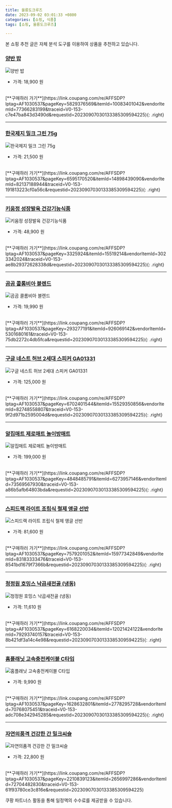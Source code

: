 ```yaml
---
title: 울릉도크루즈
date: 2023-09-02 03:01:33 +0800
categories: [쇼핑, 식품]
tags: [쇼핑, 울릉도크루즈]

---
```


본 쇼핑 추천 글은 자체 분석 도구를 이용하여 상품을 추천하고 있습니다.
### [양반 밥](https://link.coupang.com/re/AFFSDP?lptag=AF1030537&pageKey=5829376569&itemId=10083401042&vendorItemId=77366283199&traceid=V0-153-c7e47ba843d3490d&requestid=20230907030133385309594225)
![양반 밥](https://ads-partners.coupang.com/image1/r0l-ZZUMc4OOyDdZrw7Dr7lOETTOF61NTDW_Kh39xHvtnDIK_FqgjLmyecbEqvInLtYOE8TT4Sm3ktmt3qwiKzaPjirbBNcF1U6e55bfb5c1ak-r6JFa3ItKUaBO0U0FrtNxme42VnNdmzsOXFwt7GiMgeF9dVLmIYI2NXWWAlNdGgH3VaTZvfI4SkKGVQlTlYMFuI6OaFQfnAH4iTrByrL99S--iG1VPiP68-Ln-yFvERLUxZZjC8tI81IXD9A-hJlc7LWYwoY7wlVPIq5HTQ==)
- 가격: 18,900 원
<br>
[**구매하러 가기**](https://link.coupang.com/re/AFFSDP?lptag=AF1030537&pageKey=5829376569&itemId=10083401042&vendorItemId=77366283199&traceid=V0-153-c7e47ba843d3490d&requestid=20230907030133385309594225){: .right}
<br>

---

### [한국제지 밀크 그린 75g](https://link.coupang.com/re/AFFSDP?lptag=AF1030537&pageKey=6595170520&itemId=14898439090&vendorItemId=82137188944&traceid=V0-153-191813223cf0a56c&requestid=20230907030133385309594225)
![한국제지 밀크 그린 75g](https://ads-partners.coupang.com/image1/tdghpMIZtykgRmcetapWQOzxcPT5yBEc8qbWZUhb6UXzfGqPEJjBK-uNtx_OizDqibWv0yz6LQBGyz8t-TYG0HG3lPGtQZuqFcpQk3eKDZXDcCNQlz6e7wFS2MX_si-NRabyOhXyQ4FGZZ_QTQnnn6_AR6N5ppic0CT3u2lYzMndAEm2L_hkvwMszIEPIlADG37fNQ1uZ41JWBs-Z3ukzEm2EBCVZmf3Wy8Msxbyf1NJBPe-rVik16mKFEmk2230jFT0iFp96LIZ353Yb87N)
- 가격: 21,500 원
<br>
[**구매하러 가기**](https://link.coupang.com/re/AFFSDP?lptag=AF1030537&pageKey=6595170520&itemId=14898439090&vendorItemId=82137188944&traceid=V0-153-191813223cf0a56c&requestid=20230907030133385309594225){: .right}
<br>

---

### [키움정 성장발육 건강기능식품](https://link.coupang.com/re/AFFSDP?lptag=AF1030537&pageKey=3325924&itemId=15519214&vendorItemId=3023342024&traceid=V0-153-ae8b29372628338d&requestid=20230907030133385309594225)
![키움정 성장발육 건강기능식품](https://ads-partners.coupang.com/image1/I58WffYceqsTXTwFI3odwyo-HeGHH1zXKcCs5jnmbeXlj4nB8vs6-Zgom0WzEPjSR94Q8ebfuvPJ_wuD2TARa19gP7VLX2dpo_N8kDGVG9rSCBgRmFmBfKGTReLiTY_HSiYJm1oOU3o7XF4uIx4YYxp0V6iz6ri12Gsp9Z3QZnPmCfYb7sVar49a0JmeAAcpTt8Tw0ZhfCQzH31gyfpuYYiFImjBdOX2Tbeu5gsMWfQpIVKIZRynL3limPtm-79UwOeAA0Nl9yHH4uW9lh6DdQ==)
- 가격: 48,900 원
<br>
[**구매하러 가기**](https://link.coupang.com/re/AFFSDP?lptag=AF1030537&pageKey=3325924&itemId=15519214&vendorItemId=3023342024&traceid=V0-153-ae8b29372628338d&requestid=20230907030133385309594225){: .right}
<br>

---

### [곰곰 콜롬비아 블렌드](https://link.coupang.com/re/AFFSDP?lptag=AF1030537&pageKey=293277191&itemId=926069142&vendorItemId=5301680161&traceid=V0-153-75db2272c4db5fca&requestid=20230907030133385309594225)
![곰곰 콜롬비아 블렌드](https://ads-partners.coupang.com/image1/R44BK9WH0E2Na-o4RwaTjofVMkUhvKd9oFI5ROWAaCK33M345AJY2ogHMOp4Pjlc1TH322NzQ5HJRW06Aj5Q7WpPK0lyuHd2c8PV4GG2VHzaQ6KobMPnmZlFqgQ3FQKTdw1TY3F_vweQV1nUBVg6MSspN8A8014mQhnb-e87VGW14ze50_C90CTnn9gE8rz-afczXT6q-WLHyybabx2SXdWeA75t8PwKzLsUNs_fLeMJDW4c2FaEBw1W2Bjd7RKroyc5Bt8rK9lnMMxTPQtl)
- 가격: 19,990 원
<br>
[**구매하러 가기**](https://link.coupang.com/re/AFFSDP?lptag=AF1030537&pageKey=293277191&itemId=926069142&vendorItemId=5301680161&traceid=V0-153-75db2272c4db5fca&requestid=20230907030133385309594225){: .right}
<br>

---

### [구글 네스트 허브 2세대 스피커 GA01331](https://link.coupang.com/re/AFFSDP?lptag=AF1030537&pageKey=6702401544&itemId=15529350856&vendorItemId=82748558807&traceid=V0-153-9f2d971b2595004d&requestid=20230907030133385309594225)
![구글 네스트 허브 2세대 스피커 GA01331](https://ads-partners.coupang.com/image1/1jT4AszGdwArfRSB1mLOvRlo5cfG7sgYAg_RqERAFe9Ek-1y43svESKUdNZPq-w1WmQPUZAfzpjRrXCn1l_0DiR4MdIl4LyATYm-uLmMTwNgLhybscpAnC3z6vHzkXUugKVPgoxz_E7415sFcVqgroD_wnoqARxK-iBRYV1atl42c3iBdQ_VygNRxqA_IJG994Ug9jfUn9GtE394TXr9HR8Wn6D0-cwadRlpeDGBb-n7TLzr6wA3gpWjOPQm84s_FAqR7tBmoA-2BfhwrgmB)
- 가격: 125,000 원
<br>
[**구매하러 가기**](https://link.coupang.com/re/AFFSDP?lptag=AF1030537&pageKey=6702401544&itemId=15529350856&vendorItemId=82748558807&traceid=V0-153-9f2d971b2595004d&requestid=20230907030133385309594225){: .right}
<br>

---

### [알집매트 제로매트 놀이방매트](https://link.coupang.com/re/AFFSDP?lptag=AF1030537&pageKey=4848485791&itemId=6273957146&vendorItemId=73569567930&traceid=V0-153-a86b5afb64803bda&requestid=20230907030133385309594225)
![알집매트 제로매트 놀이방매트](https://ads-partners.coupang.com/image1/rBTdUUgadVZUDhglrHbhi1S3ob3952QMjL5F6V_Qtr1pHvkSmwMVMRBkRTmr7cdJpj-a8KD_GXGHYL9RRJ3y7vnMfSq5a92a65Py9QyauUUXcNb5GaZzKUtlA8wEcBVznAOHVfT-CqGRlHqZjLhPAirUe9VnHGqghCEQlQlvv6Faj1LQnhdgxmRjw5GEBEdqmiHq2AAj0cWySr-6zsoPEeHtCtzLzkpp5YaBJCQww7z5XddhMSASiTeN2nVrPJtgTfv9qD6AIgTsyPn9kgZR0CI=)
- 가격: 199,000 원
<br>
[**구매하러 가기**](https://link.coupang.com/re/AFFSDP?lptag=AF1030537&pageKey=4848485791&itemId=6273957146&vendorItemId=73569567930&traceid=V0-153-a86b5afb64803bda&requestid=20230907030133385309594225){: .right}
<br>

---

### [스피드랙 라이트 조립식 철제 앵글 선반](https://link.coupang.com/re/AFFSDP?lptag=AF1030537&pageKey=7579201052&itemId=15977342849&vendorItemId=83183333476&traceid=V0-153-8541bd1679f7366b&requestid=20230907030133385309594225)
![스피드랙 라이트 조립식 철제 앵글 선반](https://ads-partners.coupang.com/image1/RF4uObAx5nxN3soSRJMJc0iJcNQj6oZ4gB0wo-avgbVlara76jURXwIdzJN0L19LTJFNEoIC6StZ18Gk6f4-Bs-TEIH_fOHRD5Rpmn8RnlJbB9SrfvlqwCC_1e_1h9q9tsxaz4qlOukpT9_INwXxuqLb_zUQkeF8YSVcvL6eGhEaUUx4-KwpnXglKUc3VM1P0AMtoL32t0Fow2pKxmZEkWbHf7XDMDy_ZjRssmP4ha8nA7w0p7sEYUWt8rvj5oghGzeUjNXmww==)
- 가격: 81,600 원
<br>
[**구매하러 가기**](https://link.coupang.com/re/AFFSDP?lptag=AF1030537&pageKey=7579201052&itemId=15977342849&vendorItemId=83183333476&traceid=V0-153-8541bd1679f7366b&requestid=20230907030133385309594225){: .right}
<br>

---

### [청정원 호밍스 낙곱새전골 (냉동)](https://link.coupang.com/re/AFFSDP?lptag=AF1030537&pageKey=6168220034&itemId=12021424122&vendorItemId=79293740157&traceid=V0-153-8b421df3a14c4e98&requestid=20230907030133385309594225)
![청정원 호밍스 낙곱새전골 (냉동)](https://ads-partners.coupang.com/image1/iO82L-hoqJPPzn93iJsGn0dd8Jz4XG2_J5MLdMQl4Y6pMfPLs882zn5RVvnZkEcVKiwmVAkI_6ZX7wZYbyREVV13beKdO-eDn7-kyg4-HgJqepChE-lx0IAVECSV4XfGP0G4r2o_FpP-JTBTIVRKi3my7wddpcMRV1wSpTu79q2LBZZYbtlJOiTVm8rFwd7Brehjem_08EMF6fU15r8vbh-WOu2ZHzsE3tdx6NOGHEFlqzsGN3yLy84LJpswzbKj0BCqNmLNaer6wCXFlXRIm_M=)
- 가격: 11,610 원
<br>
[**구매하러 가기**](https://link.coupang.com/re/AFFSDP?lptag=AF1030537&pageKey=6168220034&itemId=12021424122&vendorItemId=79293740157&traceid=V0-153-8b421df3a14c4e98&requestid=20230907030133385309594225){: .right}
<br>

---

### [홈플래닛 고속충전케이블 C타입](https://link.coupang.com/re/AFFSDP?lptag=AF1030537&pageKey=1628632801&itemId=2778295728&vendorItemId=70768075451&traceid=V0-153-adc708e342945285&requestid=20230907030133385309594225)
![홈플래닛 고속충전케이블 C타입](https://ads-partners.coupang.com/image1/Vqt4Gv3zL4GbKebMVnoDruS-gy1weEZmVpI-pEDg1gLQK2VFrvmQBfQGgfwackDAF9safe6P_EAnmBzhgwBk-J_5W2hyfkZVYenIDX0z16wXeCkpGIpMm0yVjQxD1cNHdz-GgTqbSSIbK8C0HIsiqfg6qioT6GXTQ9kZb5xt13bx7QNMDFagi6sPSVUrMzDw1TR6jLrZJI-fyJcLCOd63rVxMvkKIT2Zah6sNWK8xSDJJAge9k6PEbD5IMZt0IpOiiT9jJm2QYFUFv9r1CMg)
- 가격: 9,990 원
<br>
[**구매하러 가기**](https://link.coupang.com/re/AFFSDP?lptag=AF1030537&pageKey=1628632801&itemId=2778295728&vendorItemId=70768075451&traceid=V0-153-adc708e342945285&requestid=20230907030133385309594225){: .right}
<br>

---

### [자연의품격 건강한 간 밀크씨슬](https://link.coupang.com/re/AFFSDP?lptag=AF1030537&pageKey=2210839123&itemId=2656997286&vendorItemId=72704482830&traceid=V0-153-61f93780ce3c816e&requestid=20230907030133385309594225)
![자연의품격 건강한 간 밀크씨슬](https://ads-partners.coupang.com/image1/BjnqEV2R5O4IQiU-Bv_xqCmgFim2OdE8TcgxQHx2uHQpKFg0rUkaMNJpaHlQ20NmPYzbLwb8BbSQr5KM6734wLnhKZcgpLS9rtiimnfrrNzYIghsO0JPzrrPTUYbSZj6yaOlLlsHoOs7lRiLaPARg-jSJXXBdkOkdXhx8HhfVHXkd7vmQioOI4TmU_REE1ZjbE3b8dKYbFZUXhNguUvPBNnY6KKRS73C7kFhhH2ecJvbYhemHazV50CaEsEemDzIEYyCquSPmtXGCZm29O-1hde3D1yTd2Nz04E63w5CYMk=)
- 가격: 22,800 원
<br>
[**구매하러 가기**](https://link.coupang.com/re/AFFSDP?lptag=AF1030537&pageKey=2210839123&itemId=2656997286&vendorItemId=72704482830&traceid=V0-153-61f93780ce3c816e&requestid=20230907030133385309594225)


쿠팡 파트너스 활동을 통해 일정액의 수수료를 제공받을 수 있습니다.
